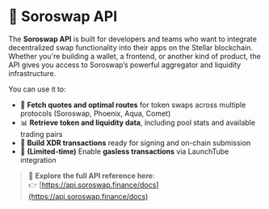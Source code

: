 # 🧩 Soroswap API

The **Soroswap API** is built for developers and teams who want to integrate decentralized swap functionality into their apps on the Stellar blockchain. Whether you're building a wallet, a frontend, or another kind of product, the API gives you access to Soroswap’s powerful aggregator and liquidity infrastructure.

You can use it to:

- 🔁 **Fetch quotes and optimal routes** for token swaps across multiple protocols (Soroswap, Phoenix, Aqua, Comet)  
- 📊 **Retrieve token and liquidity data**, including pool stats and available trading pairs  
- 🧾 **Build XDR transactions** ready for signing and on-chain submission  
- 🚀 **(Limited-time)** Enable **gasless transactions** via LaunchTube integration  

> 🔗 **Explore the full API reference here**:  
👉 [https://api.soroswap.finance/docs](https://api.soroswap.finance/docs)
